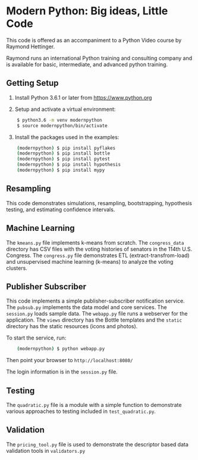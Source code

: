 Modern Python: Big ideas, Little Code
=====================================

This code is offered as an accompaniment to a Python Video course
by Raymond Hettinger.

Raymond runs an international Python training and consulting
company and is available for basic, intermediate, and advanced
python training.


Getting Setup
-------------

1) Install Python 3.6.1 or later from https://www.python.org

2) Setup and activate a virtual environment:

```bash
    $ python3.6 -m venv modernpython
    $ source modernpython/bin/activate
```

3) Install the packages used in the examples:

```bash
    (modernpython) $ pip install pyflakes
    (modernpython) $ pip install bottle
    (modernpython) $ pip install pytest
    (modernpython) $ pip install hypothesis
    (modernpython) $ pip install mypy
```

Resampling
----------

This code demonstrates simulations, resampling, bootstrapping,
hypothesis testing, and estimating confidence intervals.


Machine Learning
----------------

The `kmeans.py` file implements k-means from scratch.  The
`congress_data` directory has CSV files with the voting histories
of senators in the 114th U.S. Congress.  The `congress.py` file
demonstrates ETL (extract-transfrom-load) and unsupervised
machine learning (k-means) to analyze the voting clusters.


Publisher Subscriber
--------------------

This code implements a simple publisher-subscriber notification
service.  The `pubsub.py` implements the data model and core
services.  The `session.py` loads sample data.  The `webapp.py`
file runs a webserver for the application.  The `views` directory
has the Bottle templates and the `static` directory has the
static resources (icons and photos).

To start the service, run:

```bash
    (modernpython) $ python webapp.py
```

Then point your browser to `http://localhost:8080/`

The login information is in the `session.py` file.


Testing
-------

The `quadratic.py` file is a module with a simple function to
demonstrate various approaches to testing included in
`test_quadratic.py`.


Validation
----------

The `pricing_tool.py` file is used to demonstrate the descriptor
based data validation tools in `validators.py`


